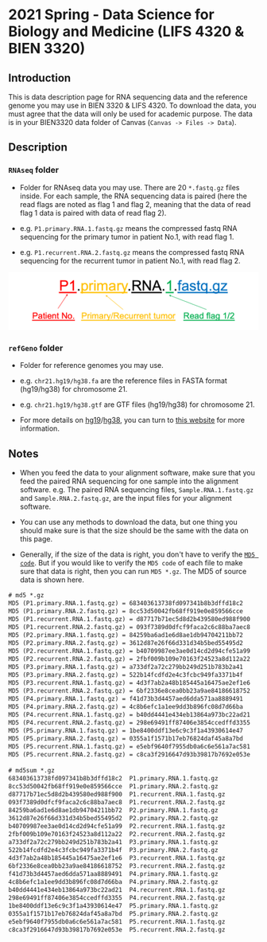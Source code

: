 # 2021 Spring - Data Science for Biology and Medicine (LIFS 4320 & BIEN 3320)

## Introduction

This is data description page for RNA sequencing data and the reference genome you may use in BIEN 3320 & LIFS 4320. To download the data, you must agree that the data will only be used for academic purpose. The data is in your BIEN3320 data folder of Canvas (`Canvas -> Files -> Data`).

## Description

### `RNAseq` folder

- Folder for RNAseq data you may use. There are 20 `*.fastq.gz` files inside. For each sample, the RNA sequencing data is paired (here the read flags are noted as flag 1 and flag 2, meaning that the data of read flag 1 data is paired with data of read flag 2).

- e.g. `P1.primary.RNA.1.fastq.gz` means the compressed fastq RNA sequencing for the primary tumor in patient No.1, with read flag 1.

- e.g. `P1.recurrent.RNA.2.fastq.gz` means the compressed fastq RNA sequencing for the recurrent tumor in patient No.1, with read flag 2.

![The file name in this folder](mean_fig1.png)


### `refGeno` folder

- Folder for reference genomes you may use.

- e.g. `chr21.hg19/hg38.fa` are the reference files in FASTA format (hg19/hg38) for chromosome 21.

- e.g. `chr21.hg19/hg38.gtf` are GTF files (hg19/hg38) for chromosome 21.

- For more details on [hg19](https://www.ncbi.nlm.nih.gov/assembly/GCF_000001405.13/)/[hg38](https://www.ncbi.nlm.nih.gov/assembly/GCF_000001405.26/), you can turn to [this website](https://www.ncbi.nlm.nih.gov/grc) for more information.

<!--
## How to download the data

You can try the following command in your terminal and the data will clone to your own folder.

```git clone https://github.com/jligm-hash/2021spring.git```

- As an alternative, it is fine to use any methods that can download the data here (such as use `curl -O`, `wget`, or `directly download the data`).
-->

## Notes

- When you feed the data to your alignment software, make sure that you feed the paired RNA sequencing for one sample into the alignment software. e.g. The paired RNA sequencing files, `Sample.RNA.1.fastq.gz` and `Sample.RNA.2.fastq.gz`, are the input files for your alignment software.

- You can use any methods to download the data, but one thing you should make sure is that the size should be the same with the data on this page.

- Generally, if the size of the data is right, you don't have to verify the [`MD5 code`](https://en.wikipedia.org/wiki/MD5). But if you would like to verify the `MD5 code` of each file to make sure that data is right, then you can run `MD5 *.gz`. The MD5 of source data is shown here.

```
# md5 *.gz
MD5 (P1.primary.RNA.1.fastq.gz) = 683403613738fd097341b8b3dffd18c2
MD5 (P1.primary.RNA.2.fastq.gz) = 8cc53d50042fb68ff919e0e859566cce
MD5 (P1.recurrent.RNA.1.fastq.gz) = d87717b71ec5d8d2b439580ed988f900
MD5 (P1.recurrent.RNA.2.fastq.gz) = 093f7389d0dfcf9faca2c6c88ba7aec8
MD5 (P2.primary.RNA.1.fastq.gz) = 84259ba6ad1e6d8ae1db94704211bb72
MD5 (P2.primary.RNA.2.fastq.gz) = 3612d87e26f66d331d34b5bed55495d2
MD5 (P2.recurrent.RNA.1.fastq.gz) = b40709987ee3ae0d14cd2d94cfe51a99
MD5 (P2.recurrent.RNA.2.fastq.gz) = 2fbf009b109e70163f24523a8d112a22
MD5 (P3.primary.RNA.1.fastq.gz) = a733df2a72c279bb249d251b783b2a41
MD5 (P3.primary.RNA.2.fastq.gz) = 522b14fcdfd2e4c3fcbc949fa3371b4f
MD5 (P3.recurrent.RNA.1.fastq.gz) = 4d3f7ab2a48b185445a16475ae2ef1e6
MD5 (P3.recurrent.RNA.2.fastq.gz) = 6bf2336e8cea0bb23a9ae84186618752
MD5 (P4.primary.RNA.1.fastq.gz) = f41d73b3d4457aed6dda571aa8889491
MD5 (P4.primary.RNA.2.fastq.gz) = 4c8b6efc1a1ee9dd3b896fc08d7d66ba
MD5 (P4.recurrent.RNA.1.fastq.gz) = b40dd4441e434eb13864a973bc22ad21
MD5 (P4.recurrent.RNA.2.fastq.gz) = 298e69491ff87406e3854ccedffd3355
MD5 (P5.primary.RNA.1.fastq.gz) = 1be8400ddf13e6c9c3f1a43930614e47
MD5 (P5.primary.RNA.2.fastq.gz) = 0355a1f1571b17eb76824daf45a8a7bd
MD5 (P5.recurrent.RNA.1.fastq.gz) = e5ebf9640f7955db0a6c6e561a7ac581
MD5 (P5.recurrent.RNA.2.fastq.gz) = c8ca3f2916647d93b39817b7692e053e

# md5sum *.gz
683403613738fd097341b8b3dffd18c2  P1.primary.RNA.1.fastq.gz
8cc53d50042fb68ff919e0e859566cce  P1.primary.RNA.2.fastq.gz
d87717b71ec5d8d2b439580ed988f900  P1.recurrent.RNA.1.fastq.gz
093f7389d0dfcf9faca2c6c88ba7aec8  P1.recurrent.RNA.2.fastq.gz
84259ba6ad1e6d8ae1db94704211bb72  P2.primary.RNA.1.fastq.gz
3612d87e26f66d331d34b5bed55495d2  P2.primary.RNA.2.fastq.gz
b40709987ee3ae0d14cd2d94cfe51a99  P2.recurrent.RNA.1.fastq.gz
2fbf009b109e70163f24523a8d112a22  P2.recurrent.RNA.2.fastq.gz
a733df2a72c279bb249d251b783b2a41  P3.primary.RNA.1.fastq.gz
522b14fcdfd2e4c3fcbc949fa3371b4f  P3.primary.RNA.2.fastq.gz
4d3f7ab2a48b185445a16475ae2ef1e6  P3.recurrent.RNA.1.fastq.gz
6bf2336e8cea0bb23a9ae84186618752  P3.recurrent.RNA.2.fastq.gz
f41d73b3d4457aed6dda571aa8889491  P4.primary.RNA.1.fastq.gz
4c8b6efc1a1ee9dd3b896fc08d7d66ba  P4.primary.RNA.2.fastq.gz
b40dd4441e434eb13864a973bc22ad21  P4.recurrent.RNA.1.fastq.gz
298e69491ff87406e3854ccedffd3355  P4.recurrent.RNA.2.fastq.gz
1be8400ddf13e6c9c3f1a43930614e47  P5.primary.RNA.1.fastq.gz
0355a1f1571b17eb76824daf45a8a7bd  P5.primary.RNA.2.fastq.gz
e5ebf9640f7955db0a6c6e561a7ac581  P5.recurrent.RNA.1.fastq.gz
c8ca3f2916647d93b39817b7692e053e  P5.recurrent.RNA.2.fastq.gz
```


<!--
```
# md5 *.gz
MD5 (P1.primary.RNA.1.fastq.gz) = 683403613738fd097341b8b3dffd18c2
MD5 (P1.primary.RNA.2.fastq.gz) = 8cc53d50042fb68ff919e0e859566cce
MD5 (P1.recurrent.RNA.1.fastq.gz) = d87717b71ec5d8d2b439580ed988f900
MD5 (P1.recurrent.RNA.2.fastq.gz) = 093f7389d0dfcf9faca2c6c88ba7aec8
MD5 (P10.primary.RNA.1.fastq.gz) = 101a77b3f8bbb8ebbea7dacd7e7fa1e0
MD5 (P10.primary.RNA.2.fastq.gz) = 17384873fd87298efffd711b5d835e7e
MD5 (P10.recurrent.RNA.1.fastq.gz) = 04d24e527520d477babe91f83e348c2e
MD5 (P10.recurrent.RNA.2.fastq.gz) = a3ab42910dfecb6b58e9044acc8f7796
MD5 (P2.primary.RNA.1.fastq.gz) = 84259ba6ad1e6d8ae1db94704211bb72
MD5 (P2.primary.RNA.2.fastq.gz) = 3612d87e26f66d331d34b5bed55495d2
MD5 (P2.recurrent.RNA.1.fastq.gz) = b40709987ee3ae0d14cd2d94cfe51a99
MD5 (P2.recurrent.RNA.2.fastq.gz) = 2fbf009b109e70163f24523a8d112a22
MD5 (P3.primary.RNA.1.fastq.gz) = a733df2a72c279bb249d251b783b2a41
MD5 (P3.primary.RNA.2.fastq.gz) = 522b14fcdfd2e4c3fcbc949fa3371b4f
MD5 (P3.recurrent.RNA.1.fastq.gz) = 4d3f7ab2a48b185445a16475ae2ef1e6
MD5 (P3.recurrent.RNA.2.fastq.gz) = 6bf2336e8cea0bb23a9ae84186618752
MD5 (P4.primary.RNA.1.fastq.gz) = f41d73b3d4457aed6dda571aa8889491
MD5 (P4.primary.RNA.2.fastq.gz) = 4c8b6efc1a1ee9dd3b896fc08d7d66ba
MD5 (P4.recurrent.RNA.1.fastq.gz) = b40dd4441e434eb13864a973bc22ad21
MD5 (P4.recurrent.RNA.2.fastq.gz) = 298e69491ff87406e3854ccedffd3355
MD5 (P5.primary.RNA.1.fastq.gz) = 1be8400ddf13e6c9c3f1a43930614e47
MD5 (P5.primary.RNA.2.fastq.gz) = 0355a1f1571b17eb76824daf45a8a7bd
MD5 (P5.recurrent.RNA.1.fastq.gz) = e5ebf9640f7955db0a6c6e561a7ac581
MD5 (P5.recurrent.RNA.2.fastq.gz) = c8ca3f2916647d93b39817b7692e053e
MD5 (P6.primary.RNA.1.fastq.gz) = bf90edc09aa61cd7ad54227d819c9402
MD5 (P6.primary.RNA.2.fastq.gz) = 7ac43c7ea9866b0e44f0b54706a21c6a
MD5 (P6.recurrent.RNA.1.fastq.gz) = 1b0f05fc240fb999c15e5def9f22a348
MD5 (P6.recurrent.RNA.2.fastq.gz) = 66d8586cb5e187b022b9f6e17313de6b
MD5 (P7.primary.RNA.1.fastq.gz) = eab87f1a9a392af898c1afdbc82eddf3
MD5 (P7.primary.RNA.2.fastq.gz) = fce783be2f1752dc4c9a2ea87cc2d8d5
MD5 (P7.recurrent.RNA.1.fastq.gz) = 46f27f20a1151d074989420b651587f8
MD5 (P7.recurrent.RNA.2.fastq.gz) = 37996ed1ed589dec21ef393812f3f086
MD5 (P8.primary.RNA.1.fastq.gz) = 0675cb5b7b79fb9f9fd1c33a742656e5
MD5 (P8.primary.RNA.2.fastq.gz) = b5ccb65e1d32a6e2ec706de04ac27b76
MD5 (P8.recurrent.RNA.1.fastq.gz) = 63f126bbe71cb252b9ecb8b223523637
MD5 (P8.recurrent.RNA.2.fastq.gz) = 304dde10228965d42ebf6ca760bc2d8e
MD5 (P9.primary.RNA.1.fastq.gz) = 097ad1ee8d42c5093d5f5d02794af616
MD5 (P9.primary.RNA.2.fastq.gz) = aa556318d74ab7f1b2d1027964c10e5b
MD5 (P9.recurrent.RNA.1.fastq.gz) = ce70a9677b07383e69f5ea6668697e98
MD5 (P9.recurrent.RNA.2.fastq.gz) = a5456ba224a267af9b3a6c9531271a73
MD5 (chr21.hg19.fa) = 7020ce6e4aaf684b6cfdb31b9f138f73
MD5 (chr21.hg19.gtf) = ef6b7381b8edd4ee5ba593de77b70443
MD5 (chr21.hg38.fa) = e5949317dd94da24eee7c3b9586460d1
MD5 (chr21.hg38.gtf) = 27e806ed89b49d561cad4c4be7e7d276
MD5 (old.chr21.hg19.fa) = 7020ce6e4aaf684b6cfdb31b9f138f73

# md5sum *.gz
683403613738fd097341b8b3dffd18c2  P1.primary.RNA.1.fastq.gz
8cc53d50042fb68ff919e0e859566cce  P1.primary.RNA.2.fastq.gz
d87717b71ec5d8d2b439580ed988f900  P1.recurrent.RNA.1.fastq.gz
093f7389d0dfcf9faca2c6c88ba7aec8  P1.recurrent.RNA.2.fastq.gz
101a77b3f8bbb8ebbea7dacd7e7fa1e0  P10.primary.RNA.1.fastq.gz
17384873fd87298efffd711b5d835e7e  P10.primary.RNA.2.fastq.gz
04d24e527520d477babe91f83e348c2e  P10.recurrent.RNA.1.fastq.gz
a3ab42910dfecb6b58e9044acc8f7796  P10.recurrent.RNA.2.fastq.gz
84259ba6ad1e6d8ae1db94704211bb72  P2.primary.RNA.1.fastq.gz
3612d87e26f66d331d34b5bed55495d2  P2.primary.RNA.2.fastq.gz
b40709987ee3ae0d14cd2d94cfe51a99  P2.recurrent.RNA.1.fastq.gz
2fbf009b109e70163f24523a8d112a22  P2.recurrent.RNA.2.fastq.gz
a733df2a72c279bb249d251b783b2a41  P3.primary.RNA.1.fastq.gz
522b14fcdfd2e4c3fcbc949fa3371b4f  P3.primary.RNA.2.fastq.gz
4d3f7ab2a48b185445a16475ae2ef1e6  P3.recurrent.RNA.1.fastq.gz
6bf2336e8cea0bb23a9ae84186618752  P3.recurrent.RNA.2.fastq.gz
f41d73b3d4457aed6dda571aa8889491  P4.primary.RNA.1.fastq.gz
4c8b6efc1a1ee9dd3b896fc08d7d66ba  P4.primary.RNA.2.fastq.gz
b40dd4441e434eb13864a973bc22ad21  P4.recurrent.RNA.1.fastq.gz
298e69491ff87406e3854ccedffd3355  P4.recurrent.RNA.2.fastq.gz
1be8400ddf13e6c9c3f1a43930614e47  P5.primary.RNA.1.fastq.gz
0355a1f1571b17eb76824daf45a8a7bd  P5.primary.RNA.2.fastq.gz
e5ebf9640f7955db0a6c6e561a7ac581  P5.recurrent.RNA.1.fastq.gz
c8ca3f2916647d93b39817b7692e053e  P5.recurrent.RNA.2.fastq.gz
bf90edc09aa61cd7ad54227d819c9402  P6.primary.RNA.1.fastq.gz
7ac43c7ea9866b0e44f0b54706a21c6a  P6.primary.RNA.2.fastq.gz
1b0f05fc240fb999c15e5def9f22a348  P6.recurrent.RNA.1.fastq.gz
66d8586cb5e187b022b9f6e17313de6b  P6.recurrent.RNA.2.fastq.gz
eab87f1a9a392af898c1afdbc82eddf3  P7.primary.RNA.1.fastq.gz
fce783be2f1752dc4c9a2ea87cc2d8d5  P7.primary.RNA.2.fastq.gz
46f27f20a1151d074989420b651587f8  P7.recurrent.RNA.1.fastq.gz
37996ed1ed589dec21ef393812f3f086  P7.recurrent.RNA.2.fastq.gz
0675cb5b7b79fb9f9fd1c33a742656e5  P8.primary.RNA.1.fastq.gz
b5ccb65e1d32a6e2ec706de04ac27b76  P8.primary.RNA.2.fastq.gz
63f126bbe71cb252b9ecb8b223523637  P8.recurrent.RNA.1.fastq.gz
304dde10228965d42ebf6ca760bc2d8e  P8.recurrent.RNA.2.fastq.gz
097ad1ee8d42c5093d5f5d02794af616  P9.primary.RNA.1.fastq.gz
aa556318d74ab7f1b2d1027964c10e5b  P9.primary.RNA.2.fastq.gz
ce70a9677b07383e69f5ea6668697e98  P9.recurrent.RNA.1.fastq.gz
a5456ba224a267af9b3a6c9531271a73  P9.recurrent.RNA.2.fastq.gz
7020ce6e4aaf684b6cfdb31b9f138f73  chr21.hg19.fa
ef6b7381b8edd4ee5ba593de77b70443  chr21.hg19.gtf
e5949317dd94da24eee7c3b9586460d1  chr21.hg38.fa
27e806ed89b49d561cad4c4be7e7d276  chr21.hg38.gtf
7020ce6e4aaf684b6cfdb31b9f138f73  old.chr21.hg19.fa
```
-->
